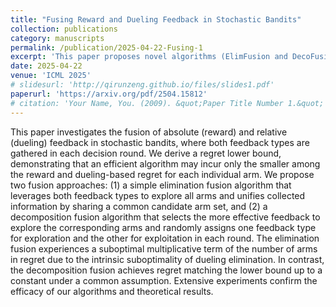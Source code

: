 ```yaml
---
title: "Fusing Reward and Dueling Feedback in Stochastic Bandits"
collection: publications
category: manuscripts
permalink: /publication/2025-04-22-Fusing-1
excerpt: 'This paper proposes novel algorithms (ElimFusion and DecoFusion) to fuse absolute reward and relative dueling feedback in multi-armed bandits, achieving regret bounds that adaptively leverage the more informative feedback type. Theoretical and empirical results demonstrate significant performance gains over baselines.'
date: 2025-04-22
venue: 'ICML 2025'
# slidesurl: 'http://qirunzeng.github.io/files/slides1.pdf'
paperurl: 'https://arxiv.org/pdf/2504.15812'
# citation: 'Your Name, You. (2009). &quot;Paper Title Number 1.&quot; <i>Journal 1</i>. 1(1).'
---
```


This paper investigates the fusion of absolute (reward) and relative (dueling) feedback in stochastic bandits, where both feedback types are gathered in each decision round. We derive a regret lower bound, demonstrating that an efficient algorithm may incur only the smaller among the reward and dueling-based regret for each individual arm. We propose two fusion approaches: (1) a simple elimination fusion algorithm that leverages both feedback types to explore all arms and unifies collected information by sharing a common candidate arm set, and (2) a decomposition fusion algorithm that selects the more effective feedback to explore the corresponding arms and randomly assigns one feedback type for exploration and the other for exploitation in each round. The elimination fusion experiences a suboptimal multiplicative term of the number of arms in regret due to the intrinsic suboptimality of dueling elimination. In contrast, the decomposition fusion achieves regret matching the lower bound up to a constant under a common assumption. Extensive experiments confirm the efficacy of our algorithms and theoretical results.